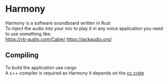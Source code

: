 # Harmony

Harmony is a software soundboard written in Rust  
To inject the audio into your mic to play it in any voice application you need to use something like:  
https://vb-audio.com/Cable/
https://jackaudio.org/

## Compiling
To build the application use cargo  
A c++ compiler is required as Harmony it depends on the [cc crate](https://crates.io/crates/cc)
